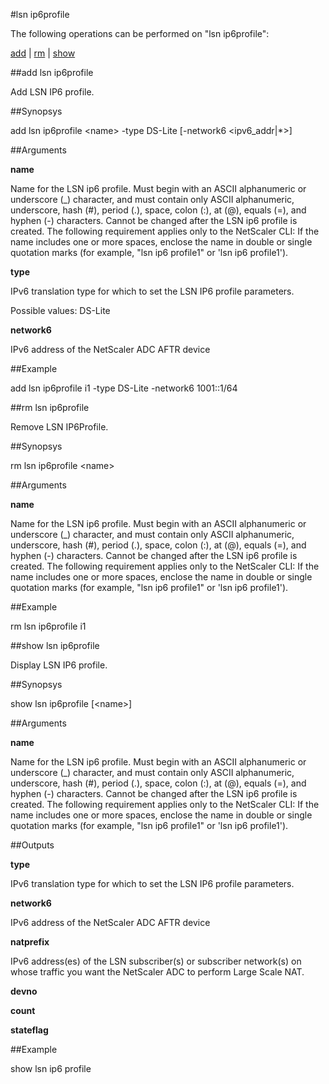 #lsn ip6profile

The following operations can be performed on "lsn ip6profile":


[add](#add-lsn-ip6profile) | [rm](#rm-lsn-ip6profile) | [show](#show-lsn-ip6profile)

##add lsn ip6profile

Add LSN IP6 profile.


##Synopsys

add lsn ip6profile &lt;name> -type DS-Lite [-network6 &lt;ipv6_addr|*>]


##Arguments

<b>name</b>
Name for the LSN ip6 profile. Must begin with an ASCII alphanumeric or underscore (_) character, and must contain only ASCII alphanumeric, underscore, hash (#), period (.), space, colon (:), at (@), equals (=), and hyphen (-) characters. Cannot be changed after the LSN ip6 profile is created. The following requirement applies only to the NetScaler CLI: If the name includes one or more spaces, enclose the name in double or single quotation marks (for example, "lsn ip6 profile1" or 'lsn ip6 profile1').

<b>type</b>
IPv6 translation type for which to set the LSN IP6 profile parameters.
Possible values: DS-Lite

<b>network6</b>
IPv6 address of the NetScaler ADC AFTR device



##Example

add lsn ip6profile i1 -type DS-Lite -network6 1001::1/64

##rm lsn ip6profile

Remove LSN IP6Profile.


##Synopsys

rm lsn ip6profile &lt;name>


##Arguments

<b>name</b>
Name for the LSN ip6 profile. Must begin with an ASCII alphanumeric or underscore (_) character, and must contain only ASCII alphanumeric, underscore, hash (#), period (.), space, colon (:), at (@), equals (=), and hyphen (-) characters. Cannot be changed after the LSN ip6 profile is created. The following requirement applies only to the NetScaler CLI: If the name includes one or more spaces, enclose the name in double or single quotation marks (for example, "lsn ip6 profile1" or 'lsn ip6 profile1').



##Example

rm lsn ip6profile i1

##show lsn ip6profile

Display LSN IP6 profile.


##Synopsys

show lsn ip6profile [&lt;name>]


##Arguments

<b>name</b>
Name for the LSN ip6 profile. Must begin with an ASCII alphanumeric or underscore (_) character, and must contain only ASCII alphanumeric, underscore, hash (#), period (.), space, colon (:), at (@), equals (=), and hyphen (-) characters. Cannot be changed after the LSN ip6 profile is created. The following requirement applies only to the NetScaler CLI: If the name includes one or more spaces, enclose the name in double or single quotation marks (for example, "lsn ip6 profile1" or 'lsn ip6 profile1').



##Outputs

<b>type</b>
IPv6 translation type for which to set the LSN IP6 profile parameters.

<b>network6</b>
IPv6 address of the NetScaler ADC AFTR device

<b>natprefix</b>
IPv6 address(es) of the LSN subscriber(s) or subscriber network(s) on whose traffic you want the NetScaler ADC to perform Large Scale NAT.

<b>devno</b>

<b>count</b>

<b>stateflag</b>



##Example

show lsn ip6 profile

